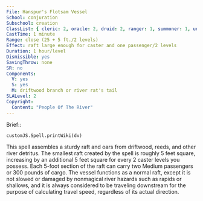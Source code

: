 ```yaml
---
File: Hanspur's Flotsam Vessel
School: conjuration
Subschool: creation
ClassList: { cleric: 2, oracle: 2, druid: 2, ranger: 1, summoner: 1, unchained summoner: 1 }
CastTime: 1 minute
Range: close (25 + 5 ft./2 levels)
Effect: raft large enough for caster and one passenger/2 levels
Duration: 1 hour/level
Dismissible: yes
SavingThrow: none
SR: no
Components:
  V: yes
  S: yes
  M: driftwood branch or river rat's tail
SLALevel: 2
Copyright:
  Content: "People Of The River"
---
```

Brief:: 

```dataviewjs
customJS.Spell.printWiki(dv)
```

This spell assembles a sturdy raft and oars from driftwood, reeds, and other river detritus. The smallest raft created by the spell is roughly 5 feet square, increasing by an additional 5 feet square for every 2 caster levels you possess. Each 5-foot section of the raft can carry two Medium passengers or 300 pounds of cargo. The vessel functions as a normal raft, except it is not slowed or damaged by nonmagical river hazards such as rapids or shallows, and it is always considered to be traveling downstream for the purpose of calculating travel speed, regardless of its actual direction.
